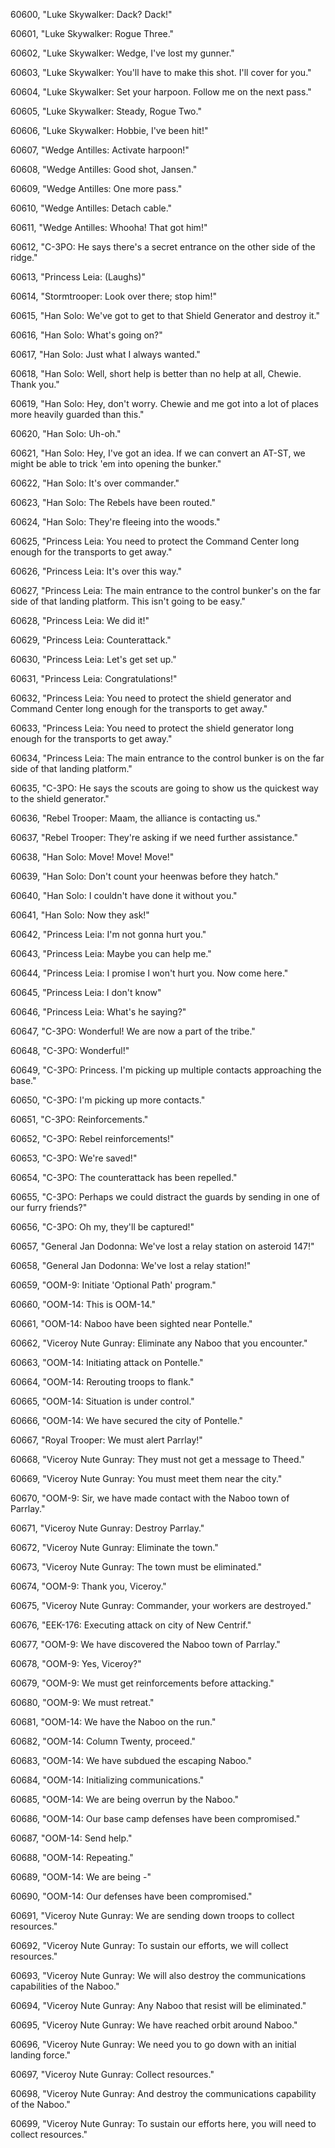 ﻿60600, "Luke Skywalker: Dack?  Dack!"

60601, "Luke Skywalker: Rogue Three."

60602, "Luke Skywalker: Wedge, I've lost my gunner."

60603, "Luke Skywalker: You'll have to make this shot.  I'll cover for you."

60604, "Luke Skywalker: Set your harpoon.  Follow me on the next pass."

60605, "Luke Skywalker: Steady, Rogue Two."

60606, "Luke Skywalker: Hobbie, I've been hit!"

60607, "Wedge Antilles: Activate harpoon!"

60608, "Wedge Antilles: Good shot, Jansen."

60609, "Wedge Antilles: One more pass."

60610, "Wedge Antilles: Detach cable."

60611, "Wedge Antilles: Whooha!  That got him!"

60612, "C-3PO: He says there's a secret entrance on the other side of the ridge."

60613, "Princess Leia: (Laughs)"

60614, "Stormtrooper: Look over there; stop him!"

60615, "Han Solo: We've got to get to that Shield Generator and destroy it."

60616, "Han Solo: What's going on?"

60617, "Han Solo: Just what I always wanted."

60618, "Han Solo: Well, short help is better than no help at all, Chewie.  Thank you."

60619, "Han Solo: Hey, don't worry.  Chewie and me got into a lot of places more heavily guarded than this."

60620, "Han Solo: Uh-oh."

60621, "Han Solo: Hey, I've got an idea.  If we can convert an AT-ST, we might be able to trick 'em into opening the bunker."

60622, "Han Solo: It's over commander."

60623, "Han Solo: The Rebels have been routed."

60624, "Han Solo: They're fleeing into the woods."

60625, "Princess Leia: You need to protect the Command Center long enough for the transports to get away."

60626, "Princess Leia: It's over this way."

60627, "Princess Leia: The main entrance to the control bunker's on the far side of that landing platform.  This isn't going to be easy."

60628, "Princess Leia: We did it!"

60629, "Princess Leia: Counterattack."

60630, "Princess Leia: Let's get set up."

60631, "Princess Leia: Congratulations!"

60632, "Princess Leia: You need to protect the shield generator and Command Center long enough for the transports to get away."

60633, "Princess Leia: You need to protect the shield generator long enough for the transports to get away."

60634, "Princess Leia: The main entrance to the control bunker is on the far side of that landing platform."

60635, "C-3PO: He says the scouts are going to show us the quickest way to the shield generator."

60636, "Rebel Trooper: Maam, the alliance is contacting us."

60637, "Rebel Trooper: They're asking if we need further assistance."

60638, "Han Solo: Move!  Move!  Move!"

60639, "Han Solo: Don't count your heenwas before they hatch."

60640, "Han Solo: I couldn't have done it without you."

60641, "Han Solo: Now they ask!"

60642, "Princess Leia: I'm not gonna hurt you."

60643, "Princess Leia: Maybe you can help me."

60644, "Princess Leia: I promise I won't hurt you.  Now come here."

60645, "Princess Leia: I don't know"

60646, "Princess Leia: What's he saying?"

60647, "C-3PO: Wonderful!  We are now a part of the tribe."

60648, "C-3PO: Wonderful!"

60649, "C-3PO: Princess.  I'm picking up multiple contacts approaching the base."

60650, "C-3PO: I'm picking up more contacts."

60651, "C-3PO: Reinforcements."

60652, "C-3PO: Rebel reinforcements!"

60653, "C-3PO: We're saved!"

60654, "C-3PO: The counterattack has been repelled."

60655, "C-3PO: Perhaps we could distract the guards by sending in one of our furry friends?"

60656, "C-3PO: Oh my, they'll be captured!"

60657, "General Jan Dodonna: We've lost a relay station on asteroid 147!"

60658, "General Jan Dodonna: We've lost a relay station!"

60659, "OOM-9: Initiate 'Optional Path' program."

60660, "OOM-14: This is OOM-14."

60661, "OOM-14: Naboo have been sighted near Pontelle."

60662, "Viceroy Nute Gunray: Eliminate any Naboo that you encounter."

60663, "OOM-14: Initiating attack on Pontelle."

60664, "OOM-14: Rerouting troops to flank."

60665, "OOM-14: Situation is under control."

60666, "OOM-14: We have secured the city of Pontelle."

60667, "Royal Trooper: We must alert Parrlay!"

60668, "Viceroy Nute Gunray: They must not get a message to Theed."

60669, "Viceroy Nute Gunray: You must meet them near the city."

60670, "OOM-9: Sir, we have made contact with the Naboo town of Parrlay."

60671, "Viceroy Nute Gunray: Destroy Parrlay."

60672, "Viceroy Nute Gunray: Eliminate the town."

60673, "Viceroy Nute Gunray: The town must be eliminated."

60674, "OOM-9: Thank you, Viceroy."

60675, "Viceroy Nute Gunray: Commander, your workers are destroyed."

60676, "EEK-176: Executing attack on city of New Centrif."

60677, "OOM-9: We have discovered the Naboo town of Parrlay."

60678, "OOM-9: Yes, Viceroy?"

60679, "OOM-9:  We must get reinforcements before attacking."

60680, "OOM-9: We must retreat."

60681, "OOM-14: We have the Naboo on the run."

60682, "OOM-14: Column Twenty, proceed."

60683, "OOM-14: We have subdued the escaping Naboo."

60684, "OOM-14: Initializing communications."

60685, "OOM-14: We are being overrun by the Naboo."

60686, "OOM-14: Our base camp defenses have been compromised."

60687, "OOM-14: Send help."

60688, "OOM-14: Repeating."

60689, "OOM-14: We are being -"

60690, "OOM-14: Our defenses have been compromised."

60691, "Viceroy Nute Gunray: We are sending down troops to collect resources."

60692, "Viceroy Nute Gunray: To sustain our efforts, we will collect resources."

60693, "Viceroy Nute Gunray: We will also destroy the communications capabilities of the Naboo."

60694, "Viceroy Nute Gunray: Any Naboo that resist will be eliminated."

60695, "Viceroy Nute Gunray: We have reached orbit around Naboo."

60696, "Viceroy Nute Gunray: We need you to go down with an initial landing force."

60697, "Viceroy Nute Gunray: Collect resources."

60698, "Viceroy Nute Gunray: And destroy the communications capability of the Naboo."

60699, "Viceroy Nute Gunray: To sustain our efforts here, you will need to collect resources."

